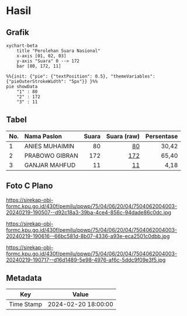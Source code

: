 # Hasil

## Grafik

```mermaid
xychart-beta
    title "Perolehan Suara Nasional"
    x-axis [01, 02, 03]
    y-axis "Suara" 0 --> 172
    bar [80, 172, 11]
```

```mermaid
%%{init: {"pie": {"textPosition": 0.5}, "themeVariables": {"pieOuterStrokeWidth": "5px"}} }%%
pie showData
    "1" : 80
    "2" : 172
    "3" : 11
```

## Tabel

| No. | Nama Paslon    | Suara | Suara (raw) | Persentase |
|:--- |:-------------- | -----:| -----------:| ----------:|
| 1   | ANIES MUHAIMIN | 80    | [80][p-1]   | 30,42      |
| 2   | PRABOWO GIBRAN | 172   | [172][p-2]  | 65,40      |
| 3   | GANJAR MAHFUD  | 11    | [11][p-3]   | 4,18       |


[p-1]: https://github.com/gigit-pemilu/pemilu-2024/blob/main/pilpres/hitung-suara/sub/75-gorontalo/sub/04-pohuwato/sub/06-patilanggio/sub/2004-manawa/sub/003-tps/sub/paslon-1.txt
[p-2]: https://github.com/gigit-pemilu/pemilu-2024/blob/main/pilpres/hitung-suara/sub/75-gorontalo/sub/04-pohuwato/sub/06-patilanggio/sub/2004-manawa/sub/003-tps/sub/paslon-2.txt
[p-3]: https://github.com/gigit-pemilu/pemilu-2024/blob/main/pilpres/hitung-suara/sub/75-gorontalo/sub/04-pohuwato/sub/06-patilanggio/sub/2004-manawa/sub/003-tps/sub/paslon-3.txt

## Foto C Plano

https://sirekap-obj-formc.kpu.go.id/430f/pemilu/ppwp/75/04/06/20/04/7504062004003-20240219-190507--d92c18a3-39ba-4ce4-856c-94dade86c0dc.jpg

https://sirekap-obj-formc.kpu.go.id/430f/pemilu/ppwp/75/04/06/20/04/7504062004003-20240219-190616--66bc581d-8b07-4336-a93e-eca2501c0dbb.jpg

https://sirekap-obj-formc.kpu.go.id/430f/pemilu/ppwp/75/04/06/20/04/7504062004003-20240219-190717--d16d1489-5e98-4976-af6c-5ddc9f09e3f5.jpg


## Metadata

| Key        | Value               |
| ---------- | ------------------- |
| Time Stamp | 2024-02-20 18:00:00 |



